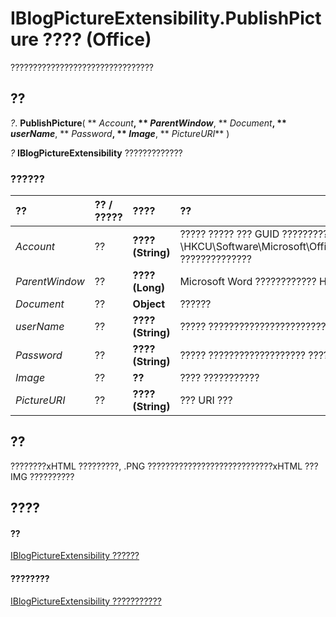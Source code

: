
# IBlogPictureExtensibility.PublishPicture ???? (Office)

????????????????????????????????


## ??

 _?_. **PublishPicture**( ** _Account_**, ** _ParentWindow_**, ** _Document_**, ** _userName_**, ** _Password_**, ** _Image_**, ** _PictureURI_** )

 _?_ **IBlogPictureExtensibility** ?????????????


### ??????



|**??**|**?? / ?????**|**????**|**??**|
|:-----|:-----|:-----|:-----|
| _Account_|??|**???? (String)**|????? ????? ??? GUID ????????? ??????????\\HKCU\Software\Microsoft\Office\Common\Blog\Account ??????????????|
| _ParentWindow_|??|**???? (Long)**|Microsoft Word ???????????? HWND ???????|
| _Document_|??|**Object**|??????|
| _userName_|??|**???? (String)**|????? ??????????????????????????|
| _Password_|??|**???? (String)**|????? ??????????????????? ???????????|
| _Image_|??|**??**|???? ???????????|
| _PictureURI_|??|**???? (String)**|??? URI ???|

## ??

????????xHTML ?????????, .PNG ????????????????????????????xHTML ??? IMG ??????????


## ????


#### ??


[IBlogPictureExtensibility ??????](07cedf63-0c59-5c5e-25df-1d627db89cbe.md)
#### ????????


[IBlogPictureExtensibility ???????????](http://msdn.microsoft.com/library/29f8fdcc-669f-95db-3cc9-bfdd26fb9a7d%28Office.15%29.aspx)